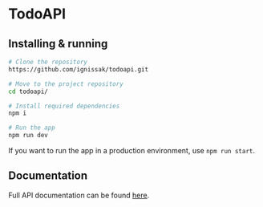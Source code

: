 # TodoAPI

## Installing & running

```bash
# Clone the repository
https://github.com/ignissak/todoapi.git

# Move to the project repository
cd todoapi/

# Install required dependencies
npm i

# Run the app
npm run dev
```

If you want to run the app in a production environment, use `npm run start`.

## Documentation

Full API documentation can be found [here](https://igniss.gitbook.io/todoapi-documentation/).